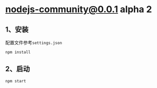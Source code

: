 # nodejs-community@0.0.1 alpha 2


## 1、安装
配置文件参考`settings.json`

```
npm install
```


## 2、启动
```
npm start
```